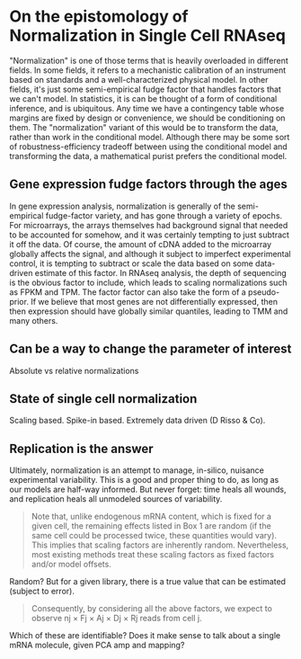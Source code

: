 # On the epistomology of Normalization in Single Cell RNAseq
"Normalization" is one of those terms that is heavily overloaded in different fields.
In some fields, it refers to a mechanistic calibration of an instrument based on standards and a well-characterized physical model.
In other fields, it's just some semi-empirical fudge factor that handles factors that we can't model.
In statistics, it is can be thought of a form of conditional inference, and is ubiquitous.
Any time we have a contingency table whose margins are fixed by design or convenience, we should be conditioning on them.
The "normalization" variant of this would be to transform the data, rather than work in the conditional model.
Although there may be some sort of robustness-efficiency tradeoff between using the conditional model and transforming the data, a mathematical purist prefers the conditional model.

## Gene expression fudge factors through the ages
In gene expression analysis, normalization is generally of the semi-empirical fudge-factor variety, and has gone through a variety of epochs.
For microarrays, the arrays themselves had background signal that needed to be accounted for somehow, and it was certainly tempting to just subtract it off the data.
Of course, the amount of cDNA added to the microarray globally affects the signal, and although it subject to imperfect experimental control, it is tempting to subtract or scale the data based on some data-driven estimate of this factor.
In RNAseq analysis, the depth of sequencing is the obvious factor to include, which leads to scaling normalizations such as FPKM and TPM.
The factor factor can also take the form of a pseudo-prior.
If we believe that most genes are not differentially expressed, then then expression should have globally similar quantiles, leading to TMM and many others.

## Can be a way to change the parameter of interest
Absolute vs relative normalizations

## State of single cell normalization
Scaling based.  Spike-in based.  Extremely data driven (D Risso & Co).

## Replication is the answer
Ultimately, normalization is an attempt to manage, in-silico, nuisance experimental variability.
This is a good and proper thing to do, as long as our models are half-way informed.
But never forget: time heals all wounds, and replication heals all unmodeled sources of variability.

>Note that, unlike endogenous mRNA content, which is fixed for a given cell, the remaining effects listed in Box 1 are random (if the same cell could be processed twice, these quantities would vary). This implies that scaling factors are inherently random. Nevertheless, most existing methods treat these scaling factors as fixed factors and/or model offsets.

Random?  But for a given library, there is a true value that can be estimated (subject to error).

>Consequently, by considering all the above factors, we expect to observe nj × Fj × Aj × Dj × Rj reads from cell j.

Which of these are identifiable?  Does it make sense to talk about a single mRNA molecule, given PCA amp and mapping?
